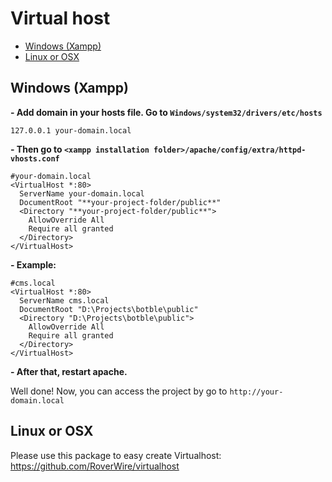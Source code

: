 # Virtual host

- [Windows (Xampp)](#windows)
- [Linux or OSX](#linux_osx)

<a name="windows"></a>
## Windows (Xampp)

**- Add domain in your hosts file. Go to `Windows/system32/drivers/etc/hosts`**

    127.0.0.1 your-domain.local

**- Then go to `<xampp installation folder>/apache/config/extra/httpd-vhosts.conf`**

    #your-domain.local
    <VirtualHost *:80>
      ServerName your-domain.local
      DocumentRoot "**your-project-folder/public**"
      <Directory "**your-project-folder/public**">
        AllowOverride All
        Require all granted
      </Directory>
    </VirtualHost>

**- Example:**

    #cms.local
    <VirtualHost *:80>
      ServerName cms.local
      DocumentRoot "D:\Projects\botble\public"
      <Directory "D:\Projects\botble\public">
        AllowOverride All
        Require all granted
      </Directory>
    </VirtualHost>

**- After that, restart apache.**

Well done! Now, you can access the project by go to `http://your-domain.local`

<a name="linux_osx"></a>
## Linux or OSX

Please use this package to easy create Virtualhost: https://github.com/RoverWire/virtualhost
